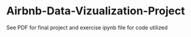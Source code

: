 # Airbnb-Data-Vizualization-Project
See PDF for final project and exercise ipynb file for code utilized
